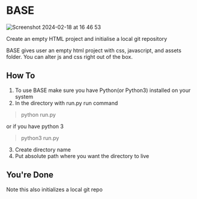 # BASE

![Screenshot 2024-02-18 at 16 46 53](https://github.com/hermanjustino/BASE/assets/46625107/cdefbb00-3226-46d8-b9e4-ae10ddb4613f)


Create an empty HTML project and initialise a local git repository

BASE gives user an empty html project with css, javascript, and assets folder. You can alter js and css right out of the box.


## How To

1. To use BASE make sure you have Python(or Python3) installed on your system
2. In the directory with run.py run command
> python run.py

or if you have python 3

> python3 run.py
3. Create directory name
4. Put absolute path where you want the directory to live

## You're Done

Note this also initializes a local git repo


